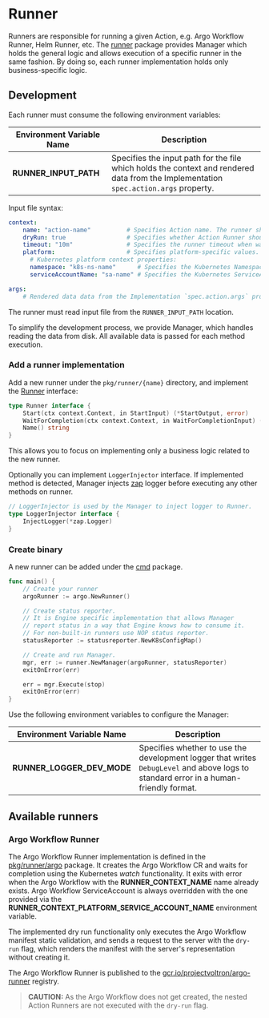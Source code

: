 #  Runner

Runners are responsible for running a given Action, e.g. Argo Workflow Runner, Helm Runner, etc. The [runner](./../pkg/runner/) package provides Manager which holds the general logic and allows execution of a specific runner in the same fashion. By doing so, each runner implementation holds only business-specific logic.

##  Development

Each runner must consume the following environment variables:

| Environment Variable Name | Description                                                                                                                          |
|---------------------------|--------------------------------------------------------------------------------------------------------------------------------------|
| **RUNNER_INPUT_PATH**     | Specifies the input path for the file which holds the context and rendered data from the Implementation `spec.action.args` property. |

Input file syntax:

```yaml
context:
    name: "action-name"          # Specifies Action name. The runner should use this name to correlate the resource it creates.
    dryRun: true                 # Specifies whether Action Runner should perform only dry-run action without persisting the resource.
    timeout: "10m"               # Specifies the runner timeout when waiting for competition. The zero value means no timeout.
    platform:                    # Specifies platform-specific values. Currently, only the Kubernetes platform is supported.
      # Kubernetes platform context properties:
      namespace: "k8s-ns-name"      # Specifies the Kubernetes Namespace where Action is executed. The runner must create all Kubernetes resources in this Namespace.
      serviceAccountName: "sa-name" # Specifies the Kubernetes ServiceAccount. The runner must use it to create all Kubernetes resources.        

args:
    # Rendered data data from the Implementation `spec.action.args` property.
```

The runner must read input file from the `RUNNER_INPUT_PATH` location.

To simplify the development process, we provide Manager, which handles reading the data from disk. All available data is passed for each method execution.

###  Add a runner implementation

Add a new runner under the `pkg/runner/{name}` directory, and implement the [Runner](./../pkg/runner/api.go) interface:

```go
type Runner interface {
	Start(ctx context.Context, in StartInput) (*StartOutput, error)
	WaitForCompletion(ctx context.Context, in WaitForCompletionInput) (*WaitForCompletionOutput, error)
	Name() string
}
```

This allows you to focus on implementing only a business logic related to the new runner.

Optionally you can implement `LoggerInjector` interface. If implemented method is detected, Manager injects [zap](https://github.com/uber-go/zap) logger before executing any other methods on runner.

```go
// LoggerInjector is used by the Manager to inject logger to Runner.
type LoggerInjector interface {
	InjectLogger(*zap.Logger)
}
```

###  Create binary

A new runner can be added under the [cmd](../cmd) package.

```go
func main() {
	// Create your runner
	argoRunner := argo.NewRunner()

	// Create status reporter.
	// It is Engine specific implementation that allows Manager
	// report status in a way that Engine knows how to consume it.
	// For non-built-in runners use NOP status reporter.
	statusReporter := statusreporter.NewK8sConfigMap()

	// Create and run Manager.
	mgr, err := runner.NewManager(argoRunner, statusReporter)
	exitOnError(err)

	err = mgr.Execute(stop)
	exitOnError(err)
}
```

Use the following environment variables to configure the Manager:

| Environment Variable Name  | Description                                                                                                                           |
|----------------------------|---------------------------------------------------------------------------------------------------------------------------------------|
| **RUNNER_LOGGER_DEV_MODE** | Specifies whether to use the development logger that writes `DebugLevel` and above logs to standard error in a human-friendly format. |

##  Available runners

###  Argo Workflow Runner

The Argo Workflow Runner implementation is defined in the [pkg/runner/argo](../pkg/runner/argo) package. It creates the Argo Workflow CR and waits for completion using the Kubernetes *watch* functionality. It exits with error when the Argo Workflow with the **RUNNER_CONTEXT_NAME** name already exists. Argo Workflow ServiceAccount is always overridden with the one provided via the **RUNNER_CONTEXT_PLATFORM_SERVICE_ACCOUNT_NAME** environment variable.

The implemented dry run functionality only executes the Argo Workflow manifest static validation, and sends a request to the server with the `dry-run` flag, which renders the manifest with the server's representation without creating it.

The Argo Workflow Runner is published to the [gcr.io/projectvoltron/argo-runner](gcr.io/projectvoltron/argo-runner) registry.

> **CAUTION:** As the Argo Workflow does not get created, the nested Action Runners are not executed with the `dry-run` flag.
